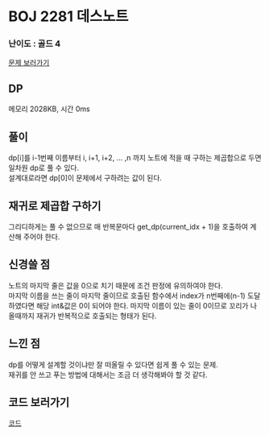 # BOJ 2281 데스노트
 

### 난이도 : 골드 4
[문제 보러가기](https://www.acmicpc.net/problem/2281)


## DP 
메모리 	2028KB, 시간 0ms


## 풀이
dp[i]를 i-1번째 이름부터 i, i+1, i+2, ... ,n 까지 노트에 적을 때 구하는 제곱합으로 두면 일차원 dp로 풀 수 있다.  
설계대로라면 dp[0]이 문제에서 구하려는 값이 된다.

## 재귀로 제곱합 구하기
그리디하게는 풀 수 없으므로 매 반복문마다 get_dp(current_idx + 1)을 호출하여 계산해 주어야 한다.


## 신경쓸 점
노트의 마지막 줄은 값을 0으로 치기 때문에 조건 판정에 유의하여야 한다.  
마지막 이름을 쓰는 줄이 마지막 줄이므로 호출된 함수에서 index가 n번째에(n-1) 도달하였다면 해당 int&값은 0이 되어야 한다.
마지막 이름이 있는 줄이 0이므로 꼬리가 나올때까지 재귀가 반복적으로 호출되는 형태가 된다.  



## 느낀 점
dp를 어떻게 설계할 것이냐만 잘 떠올릴 수 있다면 쉽게 풀 수 있는 문제.  
재귀를 안 쓰고 푸는 방법에 대해서는 조금 더 생각해봐야 할 것 같다.


## 코드 보러가기
[코드](./boj2281.cpp)
